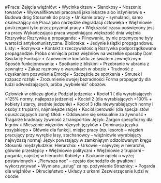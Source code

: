 #Praca:
Zajęcia więźniów:
•	Wycinka drzew
•	Sianokosy
•	Noszenie towarów
•	Wykwalifikowani pracowali jako lekarze albo inżynierowie
•	Budowa dróg
Stosunek do pracy
•	Unikanie pracy – symulanci, samo okaleczający się
Praca jako narzędzie degradacji człowieka
•	Więźniowie postrzegani tyko przez pryzmat pracy
•	Większość czasu poświęcony jest na pracy
Wykańczająca praca wypełniająca większość dnia więźnia
Rozrywka:
Rozrywka a propaganda:
•	Pilnowanie, by nie przemycane były wartości antykomunistyczne.
Biblioteka:
•	Jedynie książki propagandowe.
Listy:
•	Rozrywka
•	Kontakt z rzeczywistością
Rozrywka podporządkowana propagandzie. Próba ominięcia przez więźniów na wszelkie sposoby
Dom Swidanij:
	Funkcja:
•	Zapewnienie kontaktu ze światem zewnętrznym
	Sposób funkcjonowania:
•	Spotkanie z bliskimi
•	Przebranie w ubrania z zewnątrz
•	Zakaz rozmowy o warunkach w obozie
•	Trudność z uzyskaniem pozwolenia
Emocje
•	Szczęście ze spotkania
•	Smutek i rozpacz rozłąki
•	Zrozumienie swojej bezradności
Forma propagandy dla ludzi odwiedzających, próba „wybielenia” obozów.
 
Człowiek w obliczu głodu:
	Podział jedzenia:
•	Kocioł 1 ( dla wyrabiających >125% normy, najlepsze jedzenie)
•	Kocioł 2 (dla wyrabiających >100% + kobiety i starcy, średnie jedzenie)
•	Kocioł 3 (dla niewyrabiających normy i osoby z trupiarni, najmniejsze racje)
•	Kocioł iperowski (dla specjalistów opuszczających zonę)
Głód:
•	Oddawanie się seksualnie za żywność
•	Tragarze kradnący żywność z transportów
Język:
	Żargon specyficzny dla łagrów
•	Mieszanie więźniów różnych języków
•	Dominacja języka rosyjskiego 
•	Głównie dla funkcji, miejsc pracy (np. lesorob – więzień pracujący przy wyrębie lasy, stachanowcy – więźniowie wyrabiający najwyższą normę)
Język powstający w zamkniętym odizolowanym kręgu
Stosunki międzyludzkie:
	Hierarchia:
•	Urkowie – najwyżej w hierarchii, głównie przestępcy
•	Więźniowie polityczni
•	Więźniowie z trupiarni – pogarda, najniżej w hierarchii 
Kobiety:
•	Szukanie opieki u wyżej postawionych
•	„Pierwsza noc” – często dochodziło do gwałtów i wykorzystywań
•	Wymiana „usług” za np. pożywienie
Strażnicy:
•	Pogarda dla więźniów
•	Okrucieństwo
•	Układy z urkami
Zezwierzęcenie ludzi w obozie 
